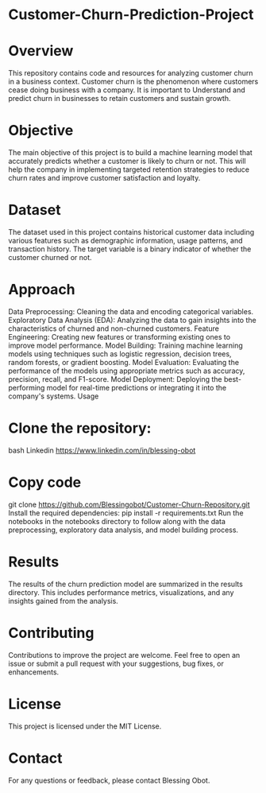 # Customer-Churn-Prediction-Project
# Overview
This repository contains code and resources for analyzing customer churn in a business context. Customer churn is the phenomenon where customers cease doing business with a company. It is important to Understand and predict churn in businesses to retain customers and sustain growth.

# Objective
The main objective of this project is to build a machine learning model that accurately predicts whether a customer is likely to churn or not. This will help the company in implementing targeted retention strategies to reduce churn rates and improve customer satisfaction and loyalty.

# Dataset
The dataset used in this project contains historical customer data including various features such as demographic information, usage patterns, and transaction history. The target variable is a binary indicator of whether the customer churned or not.

# Approach
Data Preprocessing: Cleaning the data and encoding categorical variables.
Exploratory Data Analysis (EDA): Analyzing the data to gain insights into the characteristics of churned and non-churned customers.
Feature Engineering: Creating new features or transforming existing ones to improve model performance.
Model Building: Training machine learning models using techniques such as logistic regression, decision trees, random forests, or gradient boosting.
Model Evaluation: Evaluating the performance of the models using appropriate metrics such as accuracy, precision, recall, and F1-score.
Model Deployment: Deploying the best-performing model for real-time predictions or integrating it into the company's systems.
Usage

# Clone the repository:
bash Linkedin https://www.linkedin.com/in/blessing-obot

# Copy code
git clone https://github.com/Blessingobot/Customer-Churn-Repository.git
Install the required dependencies:
pip install -r requirements.txt
Run the notebooks in the notebooks directory to follow along with the data preprocessing, exploratory data analysis, and model building process.

# Results
The results of the churn prediction model are summarized in the results directory. This includes performance metrics, visualizations, and any insights gained from the analysis.

# Contributing
Contributions to improve the project are welcome. Feel free to open an issue or submit a pull request with your suggestions, bug fixes, or enhancements.

# License
This project is licensed under the MIT License.

# Contact
For any questions or feedback, please contact Blessing Obot.
